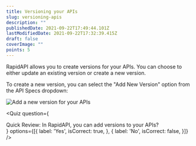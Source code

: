 ```yaml
---
title: Versioning your APIs
slug: versioning-apis
description: ""
publishedDate: 2021-09-22T17:49:44.101Z
lastModifiedDate: 2021-09-22T17:32:39.415Z
draft: false
coverImage: ""
points: 5
---
```


RapidAPI allows you to create versions for your APIs. You can choose to either update an existing version or create a new version.

To create a new version, you can select the "Add New Version" option from the API Specs dropdown:

![Add a new version for your APIs](https://raw.githubusercontent.com/RapidAPI/DevRel-Stack-Data/dev/learn/courses/learn-rapidapi-hub-provider/images/image9.png "Add a new version for your APIs")

<Quiz
  question={
    <div><span tw="font-semibold">Quick Review:</span> In RapidAPI, you can add versions to your APIs?</div>
  }
  options={[{
    label: 'Yes',
    isCorrect: true,
  }, {
    label: 'No',
    isCorrect: false,
  }]}
/>
